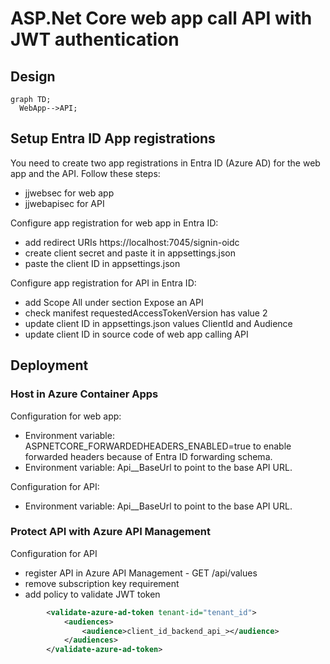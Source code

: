 # ASP.Net Core web app call API with JWT authentication

## Design

```mermaid
graph TD;
  WebApp-->API;
```

## Setup Entra ID App registrations

You need to create two app registrations in Entra ID (Azure AD) for the web app and the API. Follow these steps:
- jjwebsec for web app
- jjwebapisec for API

Configure app registration for web app in Entra ID:
- add redirect URIs https://localhost:7045/signin-oidc
- create client secret and paste it in appsettings.json
- paste the client ID in appsettings.json

Configure app registration for API in Entra ID:
- add Scope All under section Expose an API
- check manifest requestedAccessTokenVersion has value 2
- update client ID in appsettings.json values ClientId and Audience
- update client ID in source code of web app calling API

## Deployment

### Host in Azure Container Apps

Configuration for web app:
- Environment variable: ASPNETCORE_FORWARDEDHEADERS_ENABLED=true to enable forwarded headers because of Entra ID forwarding schema.
- Environment variable: Api__BaseUrl to point to the base API URL.

Configuration for API:
- Environment variable: Api__BaseUrl to point to the base API URL.

### Protect API with Azure API Management

Configuration for API
- register API in Azure API Management - GET /api/values
- remove subscription key requirement
- add policy to validate JWT token

```xml
        <validate-azure-ad-token tenant-id="tenant_id">
            <audiences>
                <audience>client_id_backend_api_></audience>
            </audiences>
        </validate-azure-ad-token>
```
